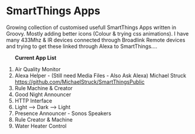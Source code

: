 # SmartThings Apps

Growing collection of customised usefull SmartThings Apps written in Groovy. Mostly adding better icons (Colour & trying css animations).
I have many 433Mhz & IR devices connected through Broadlink Remote devices and trying to get these linked through Alexa to SmartThings....


<B><UL>Current App List</UL></B>

1.    Air Quality Monitor
2.    Alexa Helper - (Still need Media Files - Also Ask Alexa) Michael Struck https://github.com/MichaelStruck/SmartThingsPublic
3.    Rule Machine & Creator
4.    Good Night Announcer 
5.    HTTP Interface 
6.    Light --> Dark --> Light 
7.    Presence Announcer - Sonos Speakers
8.    Rule Creator & Machine
9.    Water Heater Control
